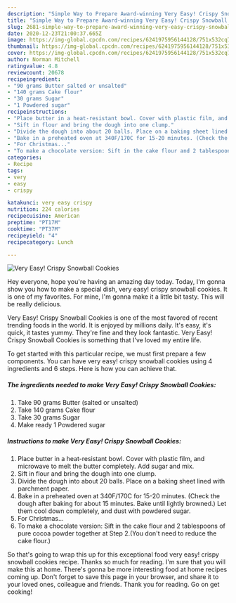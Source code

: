 ```yaml
---
description: "Simple Way to Prepare Award-winning Very Easy! Crispy Snowball Cookies"
title: "Simple Way to Prepare Award-winning Very Easy! Crispy Snowball Cookies"
slug: 2681-simple-way-to-prepare-award-winning-very-easy-crispy-snowball-cookies
date: 2020-12-23T21:00:37.665Z
image: https://img-global.cpcdn.com/recipes/6241975956144128/751x532cq70/very-easy-crispy-snowball-cookies-recipe-main-photo.jpg
thumbnail: https://img-global.cpcdn.com/recipes/6241975956144128/751x532cq70/very-easy-crispy-snowball-cookies-recipe-main-photo.jpg
cover: https://img-global.cpcdn.com/recipes/6241975956144128/751x532cq70/very-easy-crispy-snowball-cookies-recipe-main-photo.jpg
author: Norman Mitchell
ratingvalue: 4.8
reviewcount: 20678
recipeingredient:
- "90 grams Butter salted or unsalted"
- "140 grams Cake flour"
- "30 grams Sugar"
- "1 Powdered sugar"
recipeinstructions:
- "Place butter in a heat-resistant bowl. Cover with plastic film, and microwave to melt the butter completely. Add sugar and mix."
- "Sift in flour and bring the dough into one clump."
- "Divide the dough into about 20 balls. Place on a baking sheet lined with parchment paper."
- "Bake in a preheated oven at 340F/170C for 15-20 minutes. (Check the dough after baking for about 15 minutes. Bake until lightly browned.) Let them cool down completely, and dust with powdered sugar."
- "For Christmas..."
- "To make a chocolate version: Sift in the cake flour and 2 tablespoons of pure cocoa powder together at Step 2.(You don&#39;t need to reduce the cake flour.)"
categories:
- Recipe
tags:
- very
- easy
- crispy

katakunci: very easy crispy 
nutrition: 224 calories
recipecuisine: American
preptime: "PT17M"
cooktime: "PT37M"
recipeyield: "4"
recipecategory: Lunch

---
```



![Very Easy! Crispy Snowball Cookies](https://img-global.cpcdn.com/recipes/6241975956144128/751x532cq70/very-easy-crispy-snowball-cookies-recipe-main-photo.jpg)

Hey everyone, hope you're having an amazing day today. Today, I'm gonna show you how to make a special dish, very easy! crispy snowball cookies. It is one of my favorites. For mine, I'm gonna make it a little bit tasty. This will be really delicious.



Very Easy! Crispy Snowball Cookies is one of the most favored of recent trending foods in the world. It is enjoyed by millions daily. It's easy, it's quick, it tastes yummy. They're fine and they look fantastic. Very Easy! Crispy Snowball Cookies is something that I've loved my entire life.


To get started with this particular recipe, we must first prepare a few components. You can have very easy! crispy snowball cookies using 4 ingredients and 6 steps. Here is how you can achieve that.

<!--inarticleads1-->

##### The ingredients needed to make Very Easy! Crispy Snowball Cookies:

1. Take 90 grams Butter (salted or unsalted)
1. Take 140 grams Cake flour
1. Take 30 grams Sugar
1. Make ready 1 Powdered sugar




<!--inarticleads2-->

##### Instructions to make Very Easy! Crispy Snowball Cookies:

1. Place butter in a heat-resistant bowl. Cover with plastic film, and microwave to melt the butter completely. Add sugar and mix.
1. Sift in flour and bring the dough into one clump.
1. Divide the dough into about 20 balls. Place on a baking sheet lined with parchment paper.
1. Bake in a preheated oven at 340F/170C for 15-20 minutes. (Check the dough after baking for about 15 minutes. Bake until lightly browned.) Let them cool down completely, and dust with powdered sugar.
1. For Christmas...
1. To make a chocolate version: Sift in the cake flour and 2 tablespoons of pure cocoa powder together at Step 2.(You don&#39;t need to reduce the cake flour.)




So that's going to wrap this up for this exceptional food very easy! crispy snowball cookies recipe. Thanks so much for reading. I'm sure that you will make this at home. There's gonna be more interesting food at home recipes coming up. Don't forget to save this page in your browser, and share it to your loved ones, colleague and friends. Thank you for reading. Go on get cooking!

